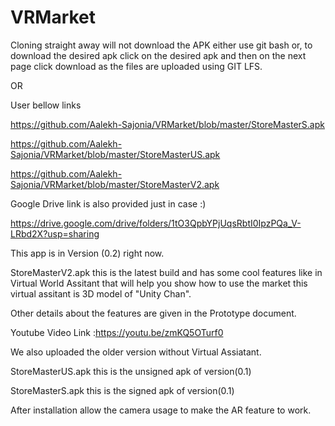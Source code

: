 # VRMarket

Cloning straight away will not download the APK either use git bash or,
to download the desired apk click on the desired apk and then on the next page click download as the files are uploaded using GIT LFS.

OR

User bellow links

https://github.com/Aalekh-Sajonia/VRMarket/blob/master/StoreMasterS.apk

https://github.com/Aalekh-Sajonia/VRMarket/blob/master/StoreMasterUS.apk

https://github.com/Aalekh-Sajonia/VRMarket/blob/master/StoreMasterV2.apk

Google Drive link is also provided just in case :)

https://drive.google.com/drive/folders/1tO3QpbYPjUqsRbtI0IpzPQa_V-LRbd2X?usp=sharing

This app is in Version (0.2) right now.

StoreMasterV2.apk this is the latest build and has some cool features like in Virtual World Assitant that will help you show how to use the market this virtual assitant is 3D model of "Unity Chan". 

Other details about the features are given in the Prototype document.

Youtube Video Link :https://youtu.be/zmKQ5OTurf0

We also uploaded the older version without Virtual Assiatant.

StoreMasterUS.apk this is the unsigned apk of version(0.1)

StoreMasterS.apk this is the signed apk of version(0.1)

After installation allow the camera usage to make the AR feature to work.


 
